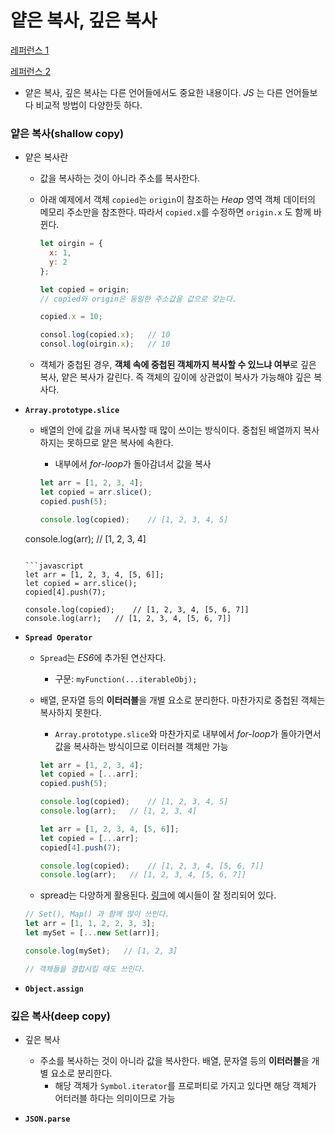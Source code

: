 # 얕은 복사, 깊은 복사

[레퍼런스 1](https://developer.mozilla.org/ko/)

[레퍼런스 2]([https://medium.com/watcha/%EA%B9%8A%EC%9D%80-%EB%B3%B5%EC%82%AC%EC%99%80-%EC%96%95%EC%9D%80-%EB%B3%B5%EC%82%AC%EC%97%90-%EB%8C%80%ED%95%9C-%EC%8B%AC%EB%8F%84%EC%9E%88%EB%8A%94-%EC%9D%B4%EC%95%BC%EA%B8%B0-2f7d797e008a](https://medium.com/watcha/깊은-복사와-얕은-복사에-대한-심도있는-이야기-2f7d797e008a))



* 얕은 복사, 깊은 복사는 다른 언어들에서도 중요한 내용이다. *JS* 는 다른 언어들보다 비교적 방법이 다양한듯 하다.

### 얕은 복사(shallow copy)

* 얕은 복사란
  * 값을 복사하는 것이 아니라 주소를 복사한다.

  * 아래 예제에서 객체 `copied`는 `origin`이 참조하는 *Heap* 영역 객체 데이터의 메모리 주소만을 참조한다. 따라서 `copied.x`를 수정하면 `origin.x` 도 함께 바뀐다.

    ```javascript
    let oirgin = {
      x: 1,
      y: 2
    };
    
    let copied = origin;
    // copied와 origin은 동일한 주소값을 값으로 갖는다.
    
    copied.x = 10;
    
    consol.log(copied.x);	// 10
    consol.log(oirgin.x);	// 10
    ```

  * 객체가 중첩된 경우, **객체 속에 중첩된 객체까지 복사할 수 있느냐 여부**로 깊은 복사, 얕은 복사가 갈린다. 즉 객체의 깊이에 상관없이 복사가 가능해야 깊은 복사다.

* **`Array.prototype.slice`**

  * 배열의 안에 값을 꺼내 복사할 때 많이 쓰이는 방식이다. 중첩된 배열까지 복사하지는 못하므로 얕은 복사에 속한다.

    * 내부에서 *for-loop*가 돌아감녀서 값을 복사
    
    ```javascript
    let arr = [1, 2, 3, 4];
    let copied = arr.slice();
    copied.push(5);
    
    console.log(copied);	// [1, 2, 3, 4, 5]
  console.log(arr);	// [1, 2, 3, 4]
    ```
    
    ```javascript
    let arr = [1, 2, 3, 4, [5, 6]];
    let copied = arr.slice();
    copied[4].push(7);
    
    console.log(copied);	// [1, 2, 3, 4, [5, 6, 7]]
    console.log(arr);	// [1, 2, 3, 4, [5, 6, 7]]
    ```

* **`Spread Operator`**

  * `Spread`는 *ES6*에 추가된 연산자다. 

    * 구문: `myFunction(...iterableObj);`

  * 배열, 문자열 등의 **이터러블**을 개별 요소로 분리한다. 마찬가지로 중첩된 객체는 복사하지 못한다.

    * `Array.prototype.slice`와 마찬가지로 내부에서 *for-loop*가 돌아가면서 값을 복사하는 방식이므로 이터러블 객체만 가능

    ```javascript
    let arr = [1, 2, 3, 4];
    let copied = [...arr];
    copied.push(5);
    
    console.log(copied);	// [1, 2, 3, 4, 5]
    console.log(arr);	// [1, 2, 3, 4]
    ```

    ```javascript
    let arr = [1, 2, 3, 4, [5, 6]];
    let copied = [...arr];
    copied[4].push(7);
    
    console.log(copied);	// [1, 2, 3, 4, [5, 6, 7]]
    console.log(arr);	// [1, 2, 3, 4, [5, 6, 7]]
    ```

  * spread는 다양하게 활용된다. [링크](https://seongbeom.github.io/2017/02/08/uses-of-spread-operator.html)에 예시들이 잘 정리되어 있다.

  ```javascript
  // Set(), Map() 과 함께 많이 쓰인다.
  let arr = [1, 1, 2, 2, 3, 3];
  let mySet = [...new Set(arr)];
  
  console.log(mySet);	// [1, 2, 3]
  
  // 객체들을 결합시킬 때도 쓰인다.
  ```

  

  

* **`Object.assign`**

  

### 깊은 복사(deep copy)

* 깊은 복사

  * 주소를 복사하는 것이 아니라 값을 복사한다. 배열, 문자열 등의 **이터러블**을 개별 요소로 분리한다.
    * 해당 객체가 `Symbol.iterator`를 프로퍼티로 가지고 있다면 해당 객체가 어터러블 하다는 의미이므로 가능

* **`JSON.parse`**

  

